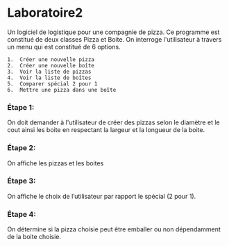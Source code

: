 # Laboratoire2

Un logiciel de logistique pour une compagnie de pizza.
Ce programme est constitué de deux classes Pizza et Boite. On interroge l'utilisateur à travers un menu qui est constitué de 6 options.

    1.	Créer une nouvelle pizza 
    2.	Créer une nouvelle boîte
    3.	Voir la liste de pizzas
    4.	Voir la liste de boîtes
    5.	Comparer spécial 2 pour 1
    6.	Mettre une pizza dans une boîte

### Étape 1: 
On doit demander à l'utilisateur de créer des pizzas selon le diamètre et le cout ainsi les boite en respectant la largeur et la longueur de la boite.
### Étape 2:
On affiche les pizzas et les boites 
### Étape 3:
On affiche le choix de l’utilisateur par rapport le spécial (2 pour 1).
### Étape 4:
On détermine si la pizza choisie peut être emballer ou non dépendamment de la boite choisie.
